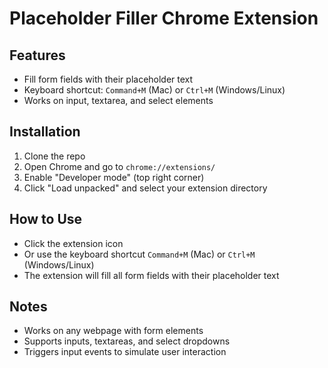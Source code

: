# Placeholder Filler Chrome Extension

## Features
- Fill form fields with their placeholder text
- Keyboard shortcut: `Command+M` (Mac) or `Ctrl+M` (Windows/Linux)
- Works on input, textarea, and select elements

## Installation
1. Clone the repo
2. Open Chrome and go to `chrome://extensions/`
3. Enable "Developer mode" (top right corner)
4. Click "Load unpacked" and select your extension directory

## How to Use
- Click the extension icon
- Or use the keyboard shortcut `Command+M` (Mac) or `Ctrl+M` (Windows/Linux)
- The extension will fill all form fields with their placeholder text

## Notes
- Works on any webpage with form elements
- Supports inputs, textareas, and select dropdowns
- Triggers input events to simulate user interaction

